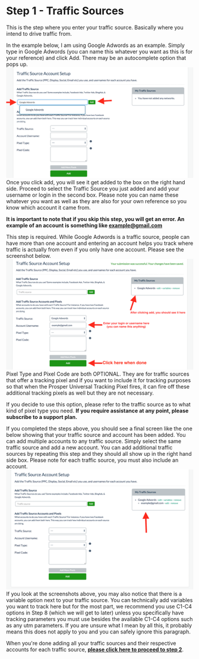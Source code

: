 # Step 1 - Traffic Sources

This is the step where you enter your traffic source. Basically where you intend to drive traffic from.

In the example below, I am using Google Adwords as an example. Simply type in Google Adwords (you can name this whatever you want as this is for your reference) and click Add. There may be an autocomplete option that pops up.
![step1a.png](../images/step-1-1.png)
Once you click add, you will see it get added to the box on the right hand side. Proceed to select the Traffic Source you just added and add your username or login in the second box. Please note you can name these whatever you want as well as they are also for your own reference so you know which account it came from.

**It is important to note that if you skip this step, you will get an error. An example of an account is something like example@gmail.com**

This step is required. While Google Adwords is a traffic source, people can have more than one account and entering an account helps you track where traffic is actually from even if you only have one account. Please see the screenshot below.
![step1b.png](../images/step-1-2.png)
Pixel Type and Pixel Code are both OPTIONAL. They are for traffic sources that offer a tracking pixel and if you want to include it for tracking purposes so that when the Prosper Universal Tracking Pixel fires, it can fire off these additional tracking pixels as well but they are not necessary.

If you decide to use this option, please refer to the traffic source as to what kind of pixel type you need. **If you require assistance at any point, please subscribe to a support plan.**

If you completed the steps above, you should see a final screen like the one below showing that your traffic source and account has been added. You can add multiple accounts to any traffic source. Simply select the same traffic source and add a new account. You can add additional traffic sources by repeating this step and they should all show up in the right hand side box. Please note for each traffic source, you must also include an account.
![step1c.png](../images/step-1-3.png)
If you look at the screenshots above, you may also notice that there is a variable option next to your traffic source. You can technically add variables you want to track here but for the most part, we recommend you use C1-C4 options in Step 8 (which we will get to later) unless you specifically have tracking parameters you must use besides the available C1-C4 options such as any utm parameters. If you are unsure what I mean by all this, it probably means this does not apply to you and you can safely ignore this paragraph.

When you're done adding all your traffic sources and their respective accounts for each traffic source, **[please click here to proceed to step 2](03-step-2.md)**.
